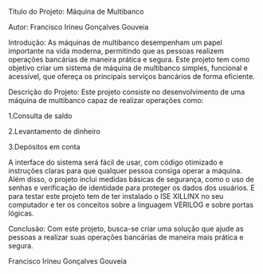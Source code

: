 Título do Projeto:
Máquina de Multibanco

Autor:
Francisco Irineu Gonçalves Gouveia

Introdução:
As máquinas de multibanco desempenham um papel importante na vida moderna, permitindo que as pessoas realizem operações bancárias de maneira prática e segura. Este projeto tem como objetivo criar um sistema de máquina de multibanco simples, funcional e acessível, que ofereça os principais serviços bancários de forma eficiente.

Descrição do Projeto:
Este projeto consiste no desenvolvimento de uma máquina de multibanco capaz de realizar operações como:

1.Consulta de saldo


2.Levantamento de dinheiro


3.Depósitos em conta


A interface do sistema será fácil de usar, com código otimizado e instruções claras para que qualquer pessoa consiga operar a máquina. Além disso, o projeto inclui medidas básicas de segurança, como o uso de senhas e verificação de identidade para proteger os dados dos usuários.
E para testar este projeto tem de ter instalado o ISE XILLINX no seu computador e ter os conceitos sobre a linguagem VERILOG e sobre portas lógicas.



Conclusão:
Com este projeto, busca-se criar uma solução que ajude as pessoas a realizar suas operações bancárias de maneira mais prática e segura.

Francisco Irineu Gonçalves Gouveia
